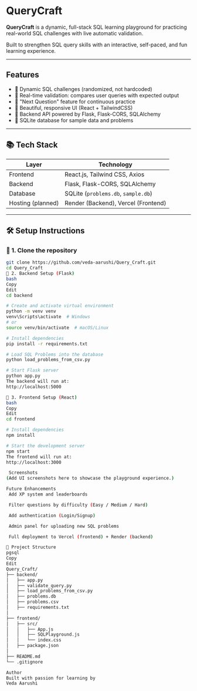 #  QueryCraft

**QueryCraft** is a dynamic, full-stack SQL learning playground for practicing real-world SQL challenges with live automatic validation.

Built to strengthen SQL query skills with an interactive, self-paced, and fun learning experience.

---

##  Features

- 🔹 Dynamic SQL challenges (randomized, not hardcoded)
- 🔹 Real-time validation: compares user queries with expected output
- 🔹 "Next Question" feature for continuous practice
- 🔹 Beautiful, responsive UI (React + TailwindCSS)
- 🔹 Backend API powered by Flask, Flask-CORS, SQLAlchemy
- 🔹 SQLite database for sample data and problems

---

## 📚 Tech Stack

| Layer            | Technology                          |
|------------------|--------------------------------------|
| Frontend         | React.js, Tailwind CSS, Axios        |
| Backend          | Flask, Flask-CORS, SQLAlchemy        |
| Database         | SQLite (`problems.db`, `sample.db`)  |
| Hosting (planned)| Render (Backend), Vercel (Frontend)  |

---

## 🛠 Setup Instructions

### 🔹 1. Clone the repository

```bash
git clone https://github.com/veda-aarushi/Query_Craft.git
cd Query_Craft
🔹 2. Backend Setup (Flask)
bash
Copy
Edit
cd backend

# Create and activate virtual environment
python -m venv venv
venv\Scripts\activate  # Windows
# or
source venv/bin/activate  # macOS/Linux

# Install dependencies
pip install -r requirements.txt

# Load SQL Problems into the database
python load_problems_from_csv.py

# Start Flask server
python app.py
The backend will run at:
http://localhost:5000

🔹 3. Frontend Setup (React)
bash
Copy
Edit
cd frontend

# Install dependencies
npm install

# Start the development server
npm start
The frontend will run at:
http://localhost:3000

 Screenshots
(Add UI screenshots here to showcase the playground experience.)

Future Enhancements
 Add XP system and leaderboards

 Filter questions by difficulty (Easy / Medium / Hard)

 Add authentication (Login/Signup)

 Admin panel for uploading new SQL problems

 Full deployment to Vercel (frontend) + Render (backend)

📁 Project Structure
pgsql
Copy
Edit
Query_Craft/
├── backend/
│   ├── app.py
│   ├── validate_query.py
│   ├── load_problems_from_csv.py
│   ├── problems.db
│   ├── problems.csv
│   ├── requirements.txt
│
├── frontend/
│   ├── src/
│   │   ├── App.js
│   │   ├── SQLPlayground.js
│   │   └── index.css
│   ├── package.json
│
├── README.md
└── .gitignore

Author
Built with passion for learning by
Veda Aarushi